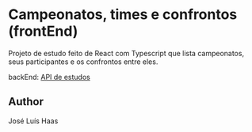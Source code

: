 # Campeonatos, times e confrontos (frontEnd)
Projeto de estudo feito de React com Typescript que lista campeonatos, seus participantes e os confrontos entre eles.

backEnd:
[API de estudos](https://github.com/zecazeco/node-api-estudos)

## Author
José Luís Haas


